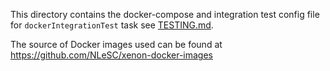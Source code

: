 This directory contains the docker-compose and integration test config file for `dockerIntegrationTest` task see [TESTING.md](/TESTING.md).

The source of Docker images used can be found at https://github.com/NLeSC/xenon-docker-images
